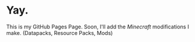 # Yay.

This is my GitHub Pages Page.
Soon, I'll add the *Minecraft* modifications I make. (Datapacks, Resource Packs, Mods)
